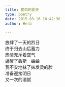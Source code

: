 ```yaml
---  
title: 提前的夏天  
type: poetry  
date: 2015-03-16 18:42:38  
author: Herb  

---  
```

放肆了一天的烈日  
终于归去山后蓄力  
热情充斥着空气  
逼醒了螽斯　蛐蛐  
我不安地抹了抹发烫的脸  
准备迎接明日  
又一次的湿腻